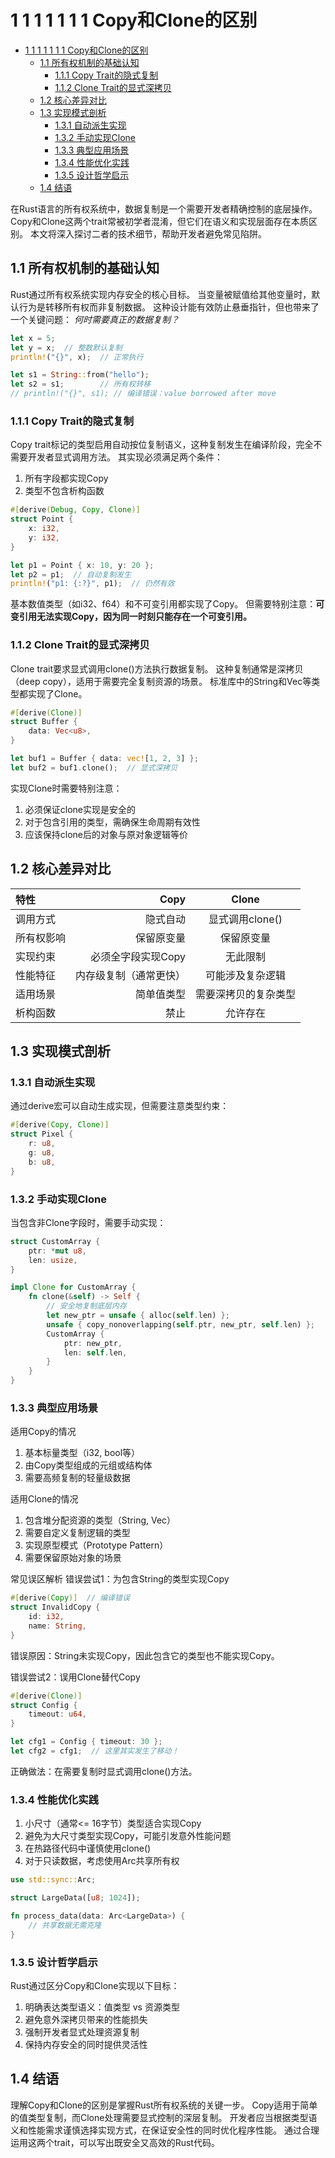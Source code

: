 # 1 1 1 1 1 1 1 Copy和Clone的区别

<!-- TOC START -->
- [1 1 1 1 1 1 1 Copy和Clone的区别](#1-1-1-1-1-1-1-copy和clone的区别)
  - [1.1 所有权机制的基础认知](#所有权机制的基础认知)
    - [1.1.1 Copy Trait的隐式复制](#copy-trait的隐式复制)
    - [1.1.2 Clone Trait的显式深拷贝](#clone-trait的显式深拷贝)
  - [1.2 核心差异对比](#核心差异对比)
  - [1.3 实现模式剖析](#实现模式剖析)
    - [1.3.1 自动派生实现](#自动派生实现)
    - [1.3.2 手动实现Clone](#手动实现clone)
    - [1.3.3 典型应用场景](#典型应用场景)
    - [1.3.4 性能优化实践](#性能优化实践)
    - [1.3.5 设计哲学启示](#设计哲学启示)
  - [1.4 结语](#结语)
<!-- TOC END -->














在Rust语言的所有权系统中，数据复制是一个需要开发者精确控制的底层操作。
Copy和Clone这两个trait常被初学者混淆，但它们在语义和实现层面存在本质区别。
本文将深入探讨二者的技术细节，帮助开发者避免常见陷阱。

## 1.1 所有权机制的基础认知

Rust通过所有权系统实现内存安全的核心目标。
当变量被赋值给其他变量时，默认行为是转移所有权而非复制数据。
这种设计能有效防止悬垂指针，但也带来了一个关键问题：
*何时需要真正的数据复制？*

```rust
let x = 5;
let y = x;  // 整数默认复制
println!("{}", x);  // 正常执行

let s1 = String::from("hello");
let s2 = s1;        // 所有权转移
// println!("{}", s1); // 编译错误：value borrowed after move
```

### 1.1.1 Copy Trait的隐式复制

Copy trait标记的类型启用自动按位复制语义，这种复制发生在编译阶段，完全不需要开发者显式调用方法。
其实现必须满足两个条件：

1. 所有字段都实现Copy
2. 类型不包含析构函数

```rust
#[derive(Debug, Copy, Clone)]
struct Point {
    x: i32,
    y: i32,
}

let p1 = Point { x: 10, y: 20 };
let p2 = p1;  // 自动复制发生
println!("p1: {:?}", p1);  // 仍然有效
```

基本数值类型（如i32、f64）和不可变引用都实现了Copy。
但需要特别注意：**可变引用无法实现Copy，因为同一时刻只能存在一个可变引用。**

### 1.1.2 Clone Trait的显式深拷贝

Clone trait要求显式调用clone()方法执行数据复制。
这种复制通常是深拷贝（deep copy），适用于需要完全复制资源的场景。
标准库中的String和Vec等类型都实现了Clone。

```rust
#[derive(Clone)]
struct Buffer {
    data: Vec<u8>,
}

let buf1 = Buffer { data: vec![1, 2, 3] };
let buf2 = buf1.clone();  // 显式深拷贝
```

实现Clone时需要特别注意：

1. 必须保证clone实现是安全的
2. 对于包含引用的类型，需确保生命周期有效性
3. 应该保持clone后的对象与原对象逻辑等价

## 1.2 核心差异对比

| 特性 | Copy | Clone |
| :-----| ----: | :----: |
| 调用方式 | 隐式自动 | 显式调用clone() |
| 所有权影响 | 保留原变量 | 保留原变量 |
| 实现约束 | 必须全字段实现Copy | 无此限制 |
| 性能特征 | 内存级复制（通常更快） | 可能涉及复杂逻辑 |
| 适用场景 | 简单值类型 | 需要深拷贝的复杂类型 |
| 析构函数 | 禁止 | 允许存在 |

## 1.3 实现模式剖析

### 1.3.1 自动派生实现

通过derive宏可以自动生成实现，但需要注意类型约束：

```rust
#[derive(Copy, Clone)]
struct Pixel {
    r: u8,
    g: u8,
    b: u8,
}
```

### 1.3.2 手动实现Clone

当包含非Clone字段时，需要手动实现：

```rust
struct CustomArray {
    ptr: *mut u8,
    len: usize,
}

impl Clone for CustomArray {
    fn clone(&self) -> Self {
        // 安全地复制底层内存
        let new_ptr = unsafe { alloc(self.len) };
        unsafe { copy_nonoverlapping(self.ptr, new_ptr, self.len) };
        CustomArray {
            ptr: new_ptr,
            len: self.len,
        }
    }
}
```

### 1.3.3 典型应用场景

适用Copy的情况

1. 基本标量类型（i32, bool等）
2. 由Copy类型组成的元组或结构体
3. 需要高频复制的轻量级数据

适用Clone的情况

1. 包含堆分配资源的类型（String, Vec）
2. 需要自定义复制逻辑的类型
3. 实现原型模式（Prototype Pattern）
4. 需要保留原始对象的场景

常见误区解析
错误尝试1：为包含String的类型实现Copy

```rust
#[derive(Copy)]  // 编译错误
struct InvalidCopy {
    id: i32,
    name: String,
}
```

错误原因：String未实现Copy，因此包含它的类型也不能实现Copy。

错误尝试2：误用Clone替代Copy

```rust
#[derive(Clone)]
struct Config {
    timeout: u64,
}

let cfg1 = Config { timeout: 30 };
let cfg2 = cfg1;  // 这里其实发生了移动！
```

正确做法：在需要复制时显式调用clone()方法。

### 1.3.4 性能优化实践

1. 小尺寸（通常<= 16字节）类型适合实现Copy
2. 避免为大尺寸类型实现Copy，可能引发意外性能问题
3. 在热路径代码中谨慎使用clone()
4. 对于只读数据，考虑使用Arc共享所有权

```rust
use std::sync::Arc;

struct LargeData([u8; 1024]);

fn process_data(data: Arc<LargeData>) {
    // 共享数据无需克隆
}
```

### 1.3.5 设计哲学启示

Rust通过区分Copy和Clone实现以下目标：

1. 明确表达类型语义：值类型 vs 资源类型
2. 避免意外深拷贝带来的性能损失
3. 强制开发者显式处理资源复制
4. 保持内存安全的同时提供灵活性

## 1.4 结语

理解Copy和Clone的区别是掌握Rust所有权系统的关键一步。
Copy适用于简单的值类型复制，而Clone处理需要显式控制的深层复制。
开发者应当根据类型语义和性能需求谨慎选择实现方式，在保证安全性的同时优化程序性能。
通过合理运用这两个trait，可以写出既安全又高效的Rust代码。

